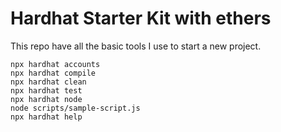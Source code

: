 # Hardhat Starter Kit with ethers 

This repo have all the basic tools I use to start a new project.

```shell
npx hardhat accounts
npx hardhat compile
npx hardhat clean
npx hardhat test
npx hardhat node
node scripts/sample-script.js
npx hardhat help
```
